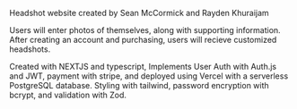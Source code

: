 Headshot website created by Sean McCormick and Rayden Khuraijam

Users will enter photos of themselves, along with supporting information. After creating an account and purchasing, users will recieve customized headshots.

Created with NEXTJS and typescript, Implements User Auth with Auth.js and JWT, payment with stripe, and deployed using Vercel with a
serverless PostgreSQL database. Styling with tailwind, password encryption with bcrypt, and validation with Zod.
